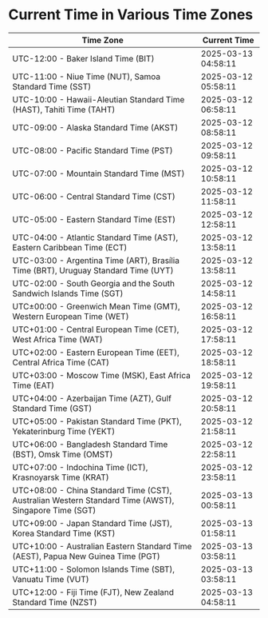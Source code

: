 # Current Time in Various Time Zones

| Time Zone | Current Time |
|-----------|--------------|
| UTC-12:00 - Baker Island Time (BIT) | 2025-03-13 04:58:11 |
| UTC-11:00 - Niue Time (NUT), Samoa Standard Time (SST) | 2025-03-12 05:58:11 |
| UTC-10:00 - Hawaii-Aleutian Standard Time (HAST), Tahiti Time (TAHT) | 2025-03-12 06:58:11 |
| UTC-09:00 - Alaska Standard Time (AKST) | 2025-03-12 08:58:11 |
| UTC-08:00 - Pacific Standard Time (PST) | 2025-03-12 09:58:11 |
| UTC-07:00 - Mountain Standard Time (MST) | 2025-03-12 10:58:11 |
| UTC-06:00 - Central Standard Time (CST) | 2025-03-12 11:58:11 |
| UTC-05:00 - Eastern Standard Time (EST) | 2025-03-12 12:58:11 |
| UTC-04:00 - Atlantic Standard Time (AST), Eastern Caribbean Time (ECT) | 2025-03-12 13:58:11 |
| UTC-03:00 - Argentina Time (ART), Brasília Time (BRT), Uruguay Standard Time (UYT) | 2025-03-12 13:58:11 |
| UTC-02:00 - South Georgia and the South Sandwich Islands Time (SGT) | 2025-03-12 14:58:11 |
| UTC±00:00 - Greenwich Mean Time (GMT), Western European Time (WET) | 2025-03-12 16:58:11 |
| UTC+01:00 - Central European Time (CET), West Africa Time (WAT) | 2025-03-12 17:58:11 |
| UTC+02:00 - Eastern European Time (EET), Central Africa Time (CAT) | 2025-03-12 18:58:11 |
| UTC+03:00 - Moscow Time (MSK), East Africa Time (EAT) | 2025-03-12 19:58:11 |
| UTC+04:00 - Azerbaijan Time (AZT), Gulf Standard Time (GST) | 2025-03-12 20:58:11 |
| UTC+05:00 - Pakistan Standard Time (PKT), Yekaterinburg Time (YEKT) | 2025-03-12 21:58:11 |
| UTC+06:00 - Bangladesh Standard Time (BST), Omsk Time (OMST) | 2025-03-12 22:58:11 |
| UTC+07:00 - Indochina Time (ICT), Krasnoyarsk Time (KRAT) | 2025-03-12 23:58:11 |
| UTC+08:00 - China Standard Time (CST), Australian Western Standard Time (AWST), Singapore Time (SGT) | 2025-03-13 00:58:11 |
| UTC+09:00 - Japan Standard Time (JST), Korea Standard Time (KST) | 2025-03-13 01:58:11 |
| UTC+10:00 - Australian Eastern Standard Time (AEST), Papua New Guinea Time (PGT) | 2025-03-13 03:58:11 |
| UTC+11:00 - Solomon Islands Time (SBT), Vanuatu Time (VUT) | 2025-03-13 03:58:11 |
| UTC+12:00 - Fiji Time (FJT), New Zealand Standard Time (NZST) | 2025-03-13 04:58:11 |
